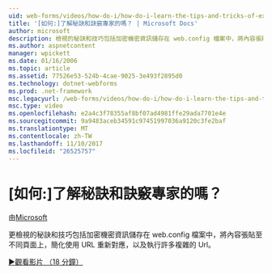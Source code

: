 ```yaml
---
uid: web-forms/videos/how-do-i/how-do-i-learn-the-tips-and-tricks-of-experts
title: '[如何:]了解秘訣和訣竅專家的嗎？ | Microsoft Docs'
author: microsoft
description: 檢視的秘訣和技巧包括加密機密資訊儲存在 web.config 檔案中，將內容張貼至不同頁面上，以簡化複雜的 Url...
ms.author: aspnetcontent
manager: wpickett
ms.date: 01/16/2006
ms.topic: article
ms.assetid: 77526e53-524b-4cae-9025-3e493f2895d0
ms.technology: dotnet-webforms
ms.prod: .net-framework
msc.legacyurl: /web-forms/videos/how-do-i/how-do-i-learn-the-tips-and-tricks-of-experts
msc.type: video
ms.openlocfilehash: e2a4c3f78355af8bf07ad4981ffe29ada7701e4e
ms.sourcegitcommit: 9a9483aceb34591c97451997036a9120c3fe2baf
ms.translationtype: MT
ms.contentlocale: zh-TW
ms.lasthandoff: 11/10/2017
ms.locfileid: "26525757"
---
```

<a name="how-do-i-learn-the-tips-and-tricks-of-experts"></a>[如何:]了解秘訣和訣竅專家的嗎？
====================
由[Microsoft](https://github.com/microsoft)

更檢視的秘訣和技巧包括加密機密資訊儲存在 web.config 檔案中，將內容張貼至不同頁面上，簡化使用 URL 重新對應，以及執行許多複雜的 Url。

[&#9654;觀看影片 （18 分鐘）](https://channel9.msdn.com/Blogs/ASP-NET-Site-Videos/how-do-i-learn-the-tips-and-tricks-of-experts)
